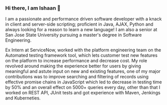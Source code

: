### Hi there, I am Ishaan 👋

I am a passionate and performance driven software developer with a knack in client and server-side scripting; proficient in Java, AJAX, Python and always looking for a reason to learn a new language! I am also a senior at San Jose State University pursuing a master's degree in Software Engineering. 

Ex Intern at ServiceNow, worked with the platform engineering team on the Automated testing framework tool, which lets customer test new features on the platform to increase performance and decrease cost. My role revolved around making the experience better for users by giving meaningful and astute input on new and existing features, one of my major contributions was to improve searching and filtering of records using effective promise chains in JavaScript which led to decrease in testing time by 50% and an overall effect on 5000+ queries every day, other than that I worked on REST API, JUnit tests and got experience with Maven, Jenkings and  Kuberneties.
 
<!--
**ishaan000/ishaan000** is a ✨ _special_ ✨ repository because its `README.md` (this file) appears on your GitHub profile.

Here are some ideas to get you started:

- 🔭 I’m currently working on ...
- 🌱 I’m currently learning ...
- 👯 I’m looking to collaborate on ...
- 🤔 I’m looking for help with ...
- 💬 Ask me about ...
- 📫 How to reach me: ...
- 😄 Pronouns: ...
- ⚡ Fun fact: ...
-->
